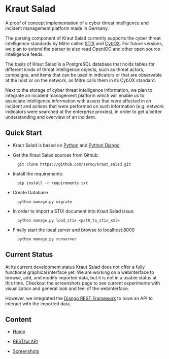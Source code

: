 # Kraut Salad

A proof of concept implementation of a cyber threat 
intelligence and incident management platform
made in Germany.

The parsing component of Kraut Salad currently supports 
the cyber threat intelligence standards by Mitre called 
[STIX](https://stix.mitre.org) and [CybOX](https://cybox.mitre.org).
For future versions, we plan to extend the parser to 
also read OpenIOC and other open source intelligence feeds.

The basis of Kraut Salad is a PostgreSQL database that 
holds tables for different kinds of threat intelligence
objects, such as threat actors, campaigns, and items that
can be used in indicators or that are observable at the
host or on the network, as Mitre calls them in its CybOX 
standard.

Next to the storage of cyber threat intelligence information,
we plan to integrate an incident management platform which will
enable us to associate intelligence information with assets
that were affected in an incident and actions that were performed
on such information (e.g. network indicators were searched at
the enterprise proxies), in order to get a better
understanding and overview of an incident.

## Quick Start

* Kraut Salad is based on [Python](http://www.python.org) and [Python Django](https://www.djangoproject.com)

* Get the Kraut Salad sources from Github:

        git clone https://github.com/zeroq/kraut_salad.git

* Install the requirements:

        pip install -r requirements.txt

* Create Database

        python manage.py migrate

* In order to import a STIX document into Kraut Salad issue:

        python manage.py load_stix <path_to_stix_xml>

* Finally start the local server and browse to localhost:8000

        python manage.py runserver

## Current Status

At its current development status Kraut Salad does not offer a
fully functional graphical interface yet. We are working on a webinterface to
browse, add, and modify imported data, but it is not in a usable
status at this time. Checkout the screenshots page to see current
experiments with visualization and general look and feel of the
webinterface.

However, we integrated the [Django REST
Framework](http://www.django-rest-framework.org) to have an
API to interact with the imported data.

## Content

* [Home](index.md)

* [RESTful API](api.md)

* [Screenshots](screenshots.md)
